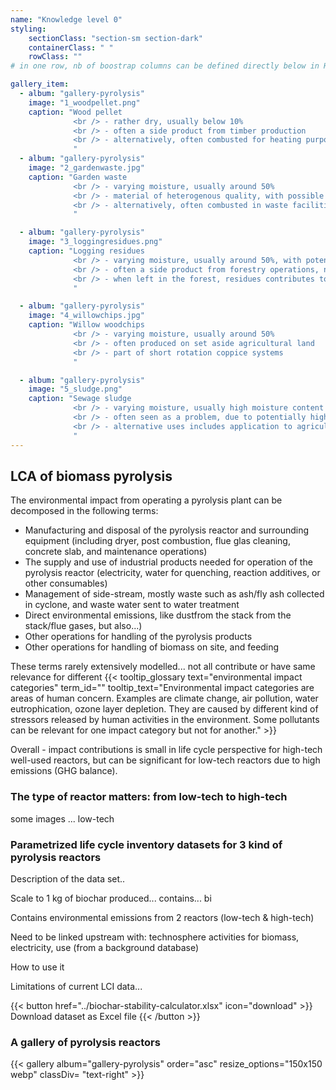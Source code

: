 ```yaml
---
name: "Knowledge level 0"
styling:
    sectionClass: "section-sm section-dark"
    containerClass: " "
    rowClass: ""
# in one row, nb of boostrap columns can be defined directly below in HTML

gallery_item:
  - album: "gallery-pyrolysis"
    image: "1_woodpellet.png"
    caption: "Wood pellet 
              <br /> - rather dry, usually below 10%
              <br /> - often a side product from timber production
              <br /> - alternatively, often combusted for heating purposes
              "
  - album: "gallery-pyrolysis"
    image: "2_gardenwaste.jpg"
    caption: "Garden waste              
              <br /> - varying moisture, usually around 50%
              <br /> - material of heterogenous quality, with possible impurities
              <br /> - alternatively, often combusted in waste facilities with energy recovery
              "

  - album: "gallery-pyrolysis"
    image: "3_loggingresidues.png"
    caption: "Logging residues
              <br /> - varying moisture, usually around 50%, with potential partial drying in the forest
              <br /> - often a side product from forestry operations, not harvested or partially harvested
              <br /> - when left in the forest, residues contributes to forest carbon stocks & biodiversity
              "

  - album: "gallery-pyrolysis"
    image: "4_willowchips.jpg"
    caption: "Willow woodchips
              <br /> - varying moisture, usually around 50%
              <br /> - often produced on set aside agricultural land
              <br /> - part of short rotation coppice systems
              "

  - album: "gallery-pyrolysis"
    image: "5_sludge.png"
    caption: "Sewage sludge
              <br /> - varying moisture, usually high moisture content which requires drying before pyrolysis
              <br /> - often seen as a problem, due to potentially high contents of heavy metals, but also an important source of nutrients
              <br /> - alternative uses includes application to agricultural land, incineration, or landfilling
              "
---
```


<div class="col-md-7 text-left">

## **LCA of biomass pyrolysis**

The environmental impact from operating a pyrolysis plant can be decomposed in the following terms:

- Manufacturing and disposal of the pyrolysis reactor and surrounding equipment (including dryer, post combustion, flue glas cleaning, concrete slab, and maintenance operations)
- The supply and use of industrial products needed for operation of the pyrolysis reactor (electricity, water for quenching, reaction additives, or other consumables)
- Management of side-stream, mostly waste such as ash/fly ash collected in cyclone, and waste water sent to water treatment
- Direct environmental emissions, like dustfrom the stack from the stack/flue gases, but also...)
- Other operations for handling of the pyrolysis products
- Other operations for handling of biomass on site, and feeding
  
These terms rarely extensively modelled... not all contribute or have same relevance for different {{< tooltip_glossary text="environmental impact categories" term_id="" tooltip_text="Environmental impact categories are areas of human concern. Examples are climate change, air pollution, water eutrophication, ozone layer depletion. They are caused by different kind of stressors released by human activities in the environment. Some pollutants can be relevant for one impact category but not for another." >}}

Overall - impact contributions is small in life cycle perspective for high-tech well-used reactors, but can be significant for low-tech reactors due to high emissions (GHG balance). 

### **The type of reactor matters: from low-tech to high-tech**

some images ... low-tech


### **Parametrized life cycle inventory datasets for 3 kind of pyrolysis reactors**

Description of the data set..

Scale to 1 kg of biochar produced... contains... bi

Contains environmental emissions from 2 reactors (low-tech & high-tech)

Need to be linked upstream with: technosphere activities for biomass, electricity, use (from a background database)

How to use it

Limitations of current LCI data... 

{{< button href="../biochar-stability-calculator.xlsx" icon="download" >}} Download dataset as Excel file {{< /button >}}


</div>

<div class="col-md-5 text-right">

### **A gallery of pyrolysis reactors**

{{< gallery album="gallery-pyrolysis" order="asc" resize_options="150x150 webp" classDiv= "text-right" >}}

</div>

